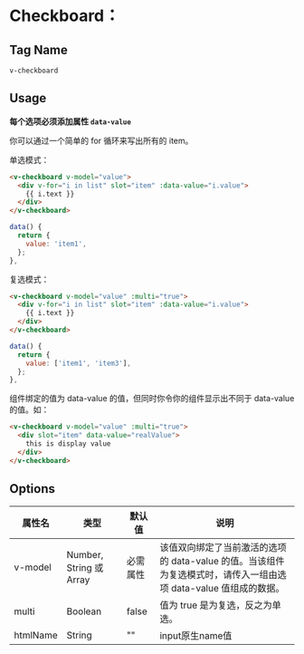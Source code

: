 # Checkboard：

## Tag Name

`v-checkboard`

## Usage

**每个选项必须添加属性 `data-value`**

你可以通过一个简单的 for 循环来写出所有的 item。

单选模式：
```html
<v-checkboard v-model="value">
  <div v-for="i in list" slot="item" :data-value="i.value">
    {{ i.text }}
  </div>
</v-checkboard>
```
```js
data() {
  return {
    value: 'item1',
  };
},
```

复选模式：
```html
<v-checkboard v-model="value" :multi="true">
  <div v-for="i in list" slot="item" :data-value="i.value">
    {{ i.text }}
  </div>
</v-checkboard>
```
```js
data() {
  return {
    value: ['item1', 'item3'],
  };
},
```

组件绑定的值为 data-value 的值，但同时你令你的组件显示出不同于 data-value 的值。如：
```html
<v-checkboard v-model="value" :multi="true">
  <div slot="item" data-value="realValue">
    this is display value
  </div>
</v-checkboard>
```




## Options

属性名   |    类型   |     默认值     |     说明
----    | ----    | ----    | ----    |
v-model | Number, String 或 Array | 必需属性 | 该值双向绑定了当前激活的选项的 data-value 的值。当该组件为复选模式时，请传入一组由选项 data-value 值组成的数据。
multi | Boolean | false | 值为 true 是为复选，反之为单选。
htmlName | String | "" | input原生name值
